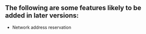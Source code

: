 ## The following are some features likely to be added in later versions:

- Network address reservation
